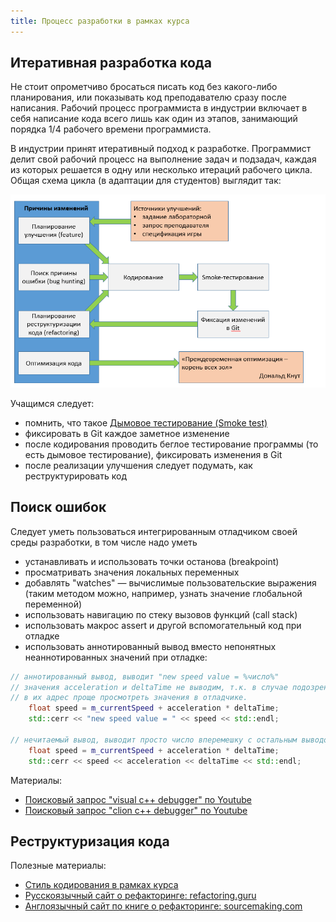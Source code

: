 ```yaml
---
title: Процесс разработки в рамках курса
---
```


## Итеративная разработка кода

Не стоит опрометчиво бросаться писать код без какого-либо планирования, или показывать код преподавателю сразу после написания. Рабочий процесс программиста в индустрии включает в себя написание кода всего лишь как один из этапов, занимающий порядка 1/4 рабочего времени программиста.

В индустрии принят итеративный подход к разработке. Программист делит свой рабочий процесс на выполнение задач и подзадач, каждая из которых решается в одну или несколько итераций рабочего цикла. Общая схема цикла (в адаптации для студентов) выглядит так:

![Схема](img/student-coding-workflow.png)

Учащимся следует:

- помнить, что такое [Дымовое тестирование (Smoke test)](http://www.protesting.ru/testing/types/smoke.html)
- фиксировать в Git каждое заметное изменение
- после кодирования проводить беглое тестирование программы (то есть дымовое тестирование), фиксировать изменения в Git
- после реализации улучшения следует подумать, как реструктурировать код

## Поиск ошибок

Следует уметь пользоваться интегрированным отладчиком своей среды разработки, в том числе надо уметь

- устанавливать и использовать точки останова (breakpoint)
- просматривать значения локальных переменных
- добавлять "watches" &mdash; вычислимые пользовательские выражения (таким методом можно, например, узнать значение глобальной переменной)
- использовать навигацию по стеку вызовов функций (call stack)
- использовать макрос assert и другой вспомогательный код при отладке
- использовать аннотированный вывод вместо непонятных неаннотированных значений при отладке:

```cpp
// аннотированный вывод, выводит "new speed value = %число%"
// значения acceleration и deltaTime не выводим, т.к. в случае подозрений
// в их адрес проще просмотреть значения в отладчике.
    float speed = m_currentSpeed + acceleration * deltaTime;
    std::cerr << "new speed value = " << speed << std::endl;

// нечитаемый вывод, выводит просто число вперемешку с остальным выводом
    float speed = m_currentSpeed + acceleration * deltaTime;
    std::cerr << speed << acceleration << deltaTime << std::endl;
```

Материалы:

- [Поисковый запрос "visual c++ debugger" по Youtube](https://www.youtube.com/results?search_query=visual+c%2B%2B+debugger)
- [Поисковый запрос "clion c++ debugger" по Youtube](https://www.youtube.com/results?search_query=clion+debugger)

## Реструктуризация кода

Полезные материалы:

- [Стиль кодирования в рамках курса](cpp-style-sfml.md)
- [Русскоязычный сайт о рефакторинге: refactoring.guru](https://refactoring.guru/ru)
- [Англоязычный сайт по книге о рефакторинге: sourcemaking.com](https://sourcemaking.com/refactoring)
